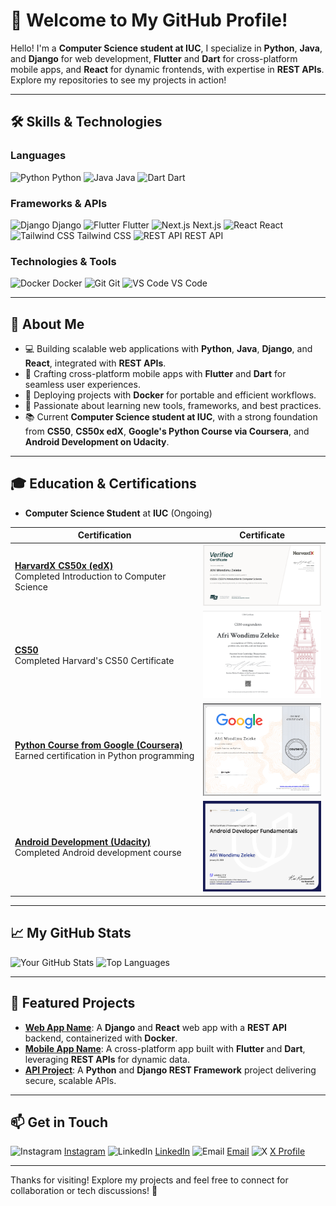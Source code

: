 # 👋 Welcome to My GitHub Profile!

Hello! I'm a **Computer Science student at IUC**, I specialize in **Python**, **Java**, and **Django** for web development, **Flutter** and **Dart** for cross-platform mobile apps, and **React** for dynamic frontends, with expertise in **REST APIs**. Explore my repositories to see my projects in action!

---

## 🛠️ Skills & Technologies

### Languages
<img src="https://cdn.jsdelivr.net/gh/devicons/devicon/icons/python/python-original.svg" alt="Python" width="40" height="40"/> Python
<img src="https://cdn.jsdelivr.net/gh/devicons/devicon/icons/java/java-original.svg" alt="Java" width="40" height="40"/> Java
<img src="https://cdn.jsdelivr.net/gh/devicons/devicon/icons/dart/dart-original.svg" alt="Dart" width="40" height="40"/> Dart

### Frameworks & APIs
<img src="https://cdn.jsdelivr.net/gh/devicons/devicon/icons/django/django-plain.svg" alt="Django" width="40" height="40"/> Django
<img src="https://cdn.jsdelivr.net/gh/devicons/devicon/icons/flutter/flutter-original.svg" alt="Flutter" width="40" height="40"/> Flutter
<img src="https://cdn.jsdelivr.net/gh/devicons/devicon/icons/nextjs/nextjs-original.svg" alt="Next.js" width="40" height="40"/> Next.js
<img src="https://cdn.jsdelivr.net/gh/devicons/devicon/icons/react/react-original.svg" alt="React" width="40" height="40"/> React
<img src="https://cdn.simpleicons.org/tailwindcss" alt="Tailwind CSS" width="40" height="40"/> Tailwind CSS
<img src="https://cdn.jsdelivr.net/gh/devicons/devicon/icons/fastapi/fastapi-original.svg" alt="REST API" width="40" height="40"/> REST API

### Technologies & Tools
<img src="https://cdn.jsdelivr.net/gh/devicons/devicon/icons/docker/docker-original.svg" alt="Docker" width="40" height="40"/> Docker
<img src="https://cdn.jsdelivr.net/gh/devicons/devicon/icons/git/git-original.svg" alt="Git" width="40" height="40"/> Git
<img src="https://cdn.jsdelivr.net/gh/devicons/devicon/icons/vscode/vscode-original.svg" alt="VS Code" width="40" height="40"/> VS Code

---

## 🌟 About Me
- 💻 Building scalable web applications with **Python**, **Java**, **Django**, and **React**, integrated with **REST APIs**.
- 📱 Crafting cross-platform mobile apps with **Flutter** and **Dart** for seamless user experiences.
- 🐳 Deploying projects with **Docker** for portable and efficient workflows.
- 🚀 Passionate about learning new tools, frameworks, and best practices.
- 📚 Current **Computer Science student at IUC**, with a strong foundation from **CS50**, **CS50x edX**, **Google's Python Course via Coursera**, and **Android Development on Udacity**.

---

## 🎓 Education & Certifications
- **Computer Science Student** at **IUC** (Ongoing)

| Certification | Certificate |
|---------------|-------------|
| [**HarvardX CS50x (edX)**](https://courses.edx.org/certificates/618bc6f1b6aa48c39db87451c35a6b29) <br> Completed Introduction to Computer Science | <a href="https://courses.edx.org/certificates/618bc6f1b6aa48c39db87451c35a6b29"><img src="https://raw.githubusercontent.com/afriwondimu/afriwondimu/refs/heads/main/assets/certificates/HarvardX-CS50.png" alt="CS50x Certificate" width="195"/></a> |
| [**CS50**](https://cs50.harvard.edu/certificates/fc1e4df2-cf1e-47e7-869b-0ff4d1ece214) <br> Completed Harvard's CS50 Certificate | <a href="https://cs50.harvard.edu/certificates/fc1e4df2-cf1e-47e7-869b-0ff4d1ece214"><img src="https://raw.githubusercontent.com/afriwondimu/afriwondimu/refs/heads/main/assets/certificates/CS50.png" alt="CS50 Certificate" width="195"/></a> |
| [**Python Course from Google (Coursera)**](https://coursera.org/share/415b2b162f7f02f236f22a9e61788186) <br> Earned certification in Python programming | <a href="https://coursera.org/share/415b2b162f7f02f236f22a9e61788186"><img src="https://raw.githubusercontent.com/afriwondimu/afriwondimu/refs/heads/main/assets/certificates/Python.png" alt="Python Coursera Certificate" width="195"/></a> |
| [**Android Development (Udacity)**](https://www.udacity.com/certificate/e/1d0a1fd2-d507-11ef-9db9-c3a26a5e2df3) <br> Completed Android development course | <a href="https://www.udacity.com/certificate/e/1d0a1fd2-d507-11ef-9db9-c3a26a5e2df3"><img src="https://raw.githubusercontent.com/afriwondimu/afriwondimu/refs/heads/main/assets/certificates/Android-udacity.png" alt="Android Development Certificate" width="195"/></a> |

---

## 📈 My GitHub Stats
![Your GitHub Stats](https://github-readme-stats.vercel.app/api?username=afriwondimu&show_icons=true&theme=radical)
![Top Languages](https://github-readme-stats.vercel.app/api/top-langs/?username=afriwondimu&layout=compact&theme=radical)

---

## 📂 Featured Projects
- **[Web App Name](https://github.com/afriwondimu/web-app)**: A **Django** and **React** web app with a **REST API** backend, containerized with **Docker**.
- **[Mobile App Name](https://github.com/afriwondimu/mobile-app)**: A cross-platform app built with **Flutter** and **Dart**, leveraging **REST APIs** for dynamic data.
- **[API Project](https://github.com/afriwondimu/api-project)**: A **Python** and **Django REST Framework** project delivering secure, scalable APIs.

---

## 📫 Get in Touch
<img src="https://cdn.simpleicons.org/instagram" alt="Instagram" width="40" height="40"/> [Instagram](https://instagram.com/afriwondimu)
<img src="https://cdn.jsdelivr.net/gh/devicons/devicon/icons/linkedin/linkedin-original.svg" alt="LinkedIn" width="40" height="40"/> [LinkedIn](https://www.linkedin.com/in/afri-wondimu-037b73350?utm_source=share&utm_campaign=share_via&utm_content=profile&utm_medium=android_app)
<img src="https://cdn.simpleicons.org/gmail" alt="Email" width="40" height="40"/> [Email](mailto:afriwondimu@gmail.com)
<img src="https://cdn.simpleicons.org/x" alt="X" width="40" height="40"/> [X Profile](https://x.com/afriwondimu)

---



Thanks for visiting! Explore my projects and feel free to connect for collaboration or tech discussions! 🚀

